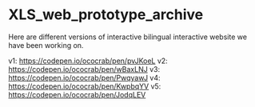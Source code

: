 # XLS_web_prototype_archive

Here are different versions of interactive bilingual interactive website we have been working on.

v1: https://codepen.io/ococrab/pen/pvJKoeL
v2: https://codepen.io/ococrab/pen/wBaxLNJ
v3: https://codepen.io/ococrab/pen/PwqyawJ
v4: https://codepen.io/ococrab/pen/KwpbqYV
v5: https://codepen.io/ococrab/pen/JodqLEV
